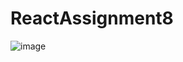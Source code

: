 # ReactAssignment8
![image](https://user-images.githubusercontent.com/74482130/215070286-c6e812f6-77e0-41ed-a48e-8a58cd5c6283.png)
